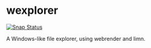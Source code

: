 # wexplorer

[![Snap Status](https://build.snapcraft.io/badge/fschutt/wexplorer.svg)](https://build.snapcraft.io/user/fschutt/wexplorer)

A Windows-like file explorer, using webrender and limn.

